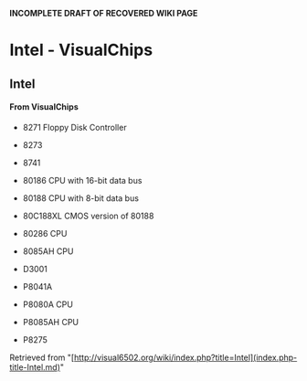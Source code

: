 **INCOMPLETE DRAFT OF RECOVERED WIKI PAGE**

# Intel - VisualChips

## Intel

#### From VisualChips

- 8271 Floppy Disk Controller

- 8273
- 8741

- 80186 CPU with 16-bit data bus
- 80188 CPU with 8-bit data bus
- 80C188XL CMOS version of 80188

- 80286 CPU
- 8085AH CPU
- D3001
- P8041A
- P8080A CPU
- P8085AH CPU
- P8275

Retrieved from "[http://visual6502.org/wiki/index.php?title=Intel](index.php-title-Intel.md)"

